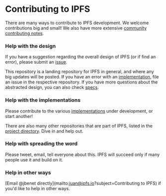 # Contributing to IPFS

There are many ways to contribute to IPFS development. We welcome contributions big and small! We also have more extensive [community contributing notes](https://github.com/ipfs/community/blob/master/contributing.md).

### Help with the design

If you have a suggestion regarding the overall design of IPFS (or if find an error), please submit an [issue](https://github.com/ipfs/ipfs/issues/new).

This repository is a landing repository for IPFS in general, and where any big updates will be posted. If you have an error with an [implementation](README.md#implementations), file an issue in the respective repository. If you have more questions about the abstracted design, you can also check [specs](https://github.com/ipfs/specs).

### Help with the implementations

Please contribute to the various [implementations](README.md#implementations) under development, or start another!

There are also many other repositories that are part of IPFS, listed in the [project directory](https://github.com/ipfs/ipfs/blob/master/project-directory.md). Dive in and help out.

### Help with spreading the word

Please tweet, email, tell everyone about this. IPFS will succeed only if many people use it and build on it.

### Help in other ways

[Email @jbenet directly](mailto:juan@ipfs.io?subject=Contributing to IPFS) if you'd like to help in other ways.
